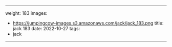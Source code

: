 
---
weight: 183
images:
- https://jumpingcow-images.s3.amazonaws.com/jack/jack_183.png
title: jack 183
date: 2022-10-27
tags:
- jack
---
